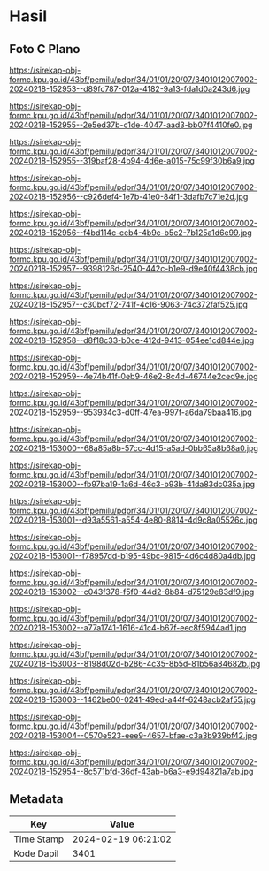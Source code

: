 # Hasil

## Foto C Plano

https://sirekap-obj-formc.kpu.go.id/43bf/pemilu/pdpr/34/01/01/20/07/3401012007002-20240218-152953--d89fc787-012a-4182-9a13-fda1d0a243d6.jpg

https://sirekap-obj-formc.kpu.go.id/43bf/pemilu/pdpr/34/01/01/20/07/3401012007002-20240218-152955--2e5ed37b-c1de-4047-aad3-bb07f4410fe0.jpg

https://sirekap-obj-formc.kpu.go.id/43bf/pemilu/pdpr/34/01/01/20/07/3401012007002-20240218-152955--319baf28-4b94-4d6e-a015-75c99f30b6a9.jpg

https://sirekap-obj-formc.kpu.go.id/43bf/pemilu/pdpr/34/01/01/20/07/3401012007002-20240218-152956--c926def4-1e7b-41e0-84f1-3dafb7c71e2d.jpg

https://sirekap-obj-formc.kpu.go.id/43bf/pemilu/pdpr/34/01/01/20/07/3401012007002-20240218-152956--f4bd114c-ceb4-4b9c-b5e2-7b125a1d6e99.jpg

https://sirekap-obj-formc.kpu.go.id/43bf/pemilu/pdpr/34/01/01/20/07/3401012007002-20240218-152957--9398126d-2540-442c-b1e9-d9e40f4438cb.jpg

https://sirekap-obj-formc.kpu.go.id/43bf/pemilu/pdpr/34/01/01/20/07/3401012007002-20240218-152957--c30bcf72-741f-4c16-9063-74c372faf525.jpg

https://sirekap-obj-formc.kpu.go.id/43bf/pemilu/pdpr/34/01/01/20/07/3401012007002-20240218-152958--d8f18c33-b0ce-412d-9413-054ee1cd844e.jpg

https://sirekap-obj-formc.kpu.go.id/43bf/pemilu/pdpr/34/01/01/20/07/3401012007002-20240218-152959--4e74b41f-0eb9-46e2-8c4d-46744e2ced9e.jpg

https://sirekap-obj-formc.kpu.go.id/43bf/pemilu/pdpr/34/01/01/20/07/3401012007002-20240218-152959--953934c3-d0ff-47ea-997f-a6da79baa416.jpg

https://sirekap-obj-formc.kpu.go.id/43bf/pemilu/pdpr/34/01/01/20/07/3401012007002-20240218-153000--68a85a8b-57cc-4d15-a5ad-0bb65a8b68a0.jpg

https://sirekap-obj-formc.kpu.go.id/43bf/pemilu/pdpr/34/01/01/20/07/3401012007002-20240218-153000--fb97ba19-1a6d-46c3-b93b-41da83dc035a.jpg

https://sirekap-obj-formc.kpu.go.id/43bf/pemilu/pdpr/34/01/01/20/07/3401012007002-20240218-153001--d93a5561-a554-4e80-8814-4d9c8a05526c.jpg

https://sirekap-obj-formc.kpu.go.id/43bf/pemilu/pdpr/34/01/01/20/07/3401012007002-20240218-153001--f78957dd-b195-49bc-9815-4d6c4d80a4db.jpg

https://sirekap-obj-formc.kpu.go.id/43bf/pemilu/pdpr/34/01/01/20/07/3401012007002-20240218-153002--c043f378-f5f0-44d2-8b84-d75129e83df9.jpg

https://sirekap-obj-formc.kpu.go.id/43bf/pemilu/pdpr/34/01/01/20/07/3401012007002-20240218-153002--a77a1741-1616-41c4-b67f-eec8f5944ad1.jpg

https://sirekap-obj-formc.kpu.go.id/43bf/pemilu/pdpr/34/01/01/20/07/3401012007002-20240218-153003--8198d02d-b286-4c35-8b5d-81b56a84682b.jpg

https://sirekap-obj-formc.kpu.go.id/43bf/pemilu/pdpr/34/01/01/20/07/3401012007002-20240218-153003--1462be00-0241-49ed-a44f-6248acb2af55.jpg

https://sirekap-obj-formc.kpu.go.id/43bf/pemilu/pdpr/34/01/01/20/07/3401012007002-20240218-153004--0570e523-eee9-4657-bfae-c3a3b939bf42.jpg

https://sirekap-obj-formc.kpu.go.id/43bf/pemilu/pdpr/34/01/01/20/07/3401012007002-20240218-152954--8c571bfd-36df-43ab-b6a3-e9d94821a7ab.jpg


## Metadata

| Key        | Value               |
| ---------- | ------------------- |
| Time Stamp | 2024-02-19 06:21:02 |
| Kode Dapil | 3401                |



